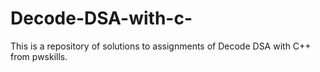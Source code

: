 # Decode-DSA-with-c-
This is a repository of solutions to assignments of Decode DSA with C++ from pwskills.
